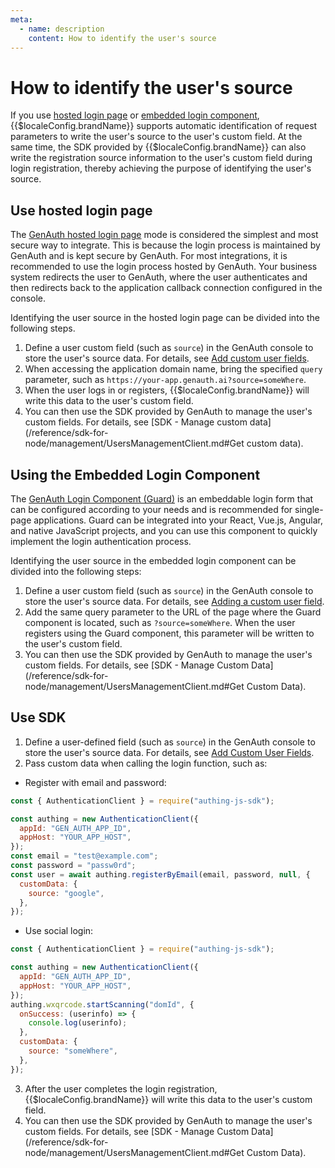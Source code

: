 ```yaml
---
meta:
  - name: description
    content: How to identify the user's source
---
```


# How to identify the user's source

<LastUpdated/>

If you use [hosted login page](/guides/basics/authenticate-first-user/use-hosted-login-page.md) or [embedded login component](/reference/guard/), {{$localeConfig.brandName}} supports automatic identification of request parameters to write the user's source to the user's custom field. At the same time, the SDK provided by {{$localeConfig.brandName}} can also write the registration source information to the user's custom field during login registration, thereby achieving the purpose of identifying the user's source.

## Use hosted login page

The [GenAuth hosted login page](/guides/basics/authenticate-first-user/use-hosted-login-page.md) mode is considered the simplest and most secure way to integrate. This is because the login process is maintained by GenAuth and is kept secure by GenAuth. For most integrations, it is recommended to use the login process hosted by GenAuth. Your business system redirects the user to GenAuth, where the user authenticates and then redirects back to the application callback connection configured in the console.

Identifying the user source in the hosted login page can be divided into the following steps.

1. Define a user custom field (such as `source`) in the GenAuth console to store the user's source data. For details, see [Add custom user fields](/guides/users/user-defined-field/).
2. When accessing the application domain name, bring the specified `query` parameter, such as `https://your-app.genauth.ai?source=someWhere`.
3. When the user logs in or registers, {{$localeConfig.brandName}} will write this data to the user's custom field.
4. You can then use the SDK provided by GenAuth to manage the user's custom fields. For details, see [SDK - Manage custom data](/reference/sdk-for-node/management/UsersManagementClient.md#Get custom data).

## Using the Embedded Login Component

The [GenAuth Login Component (Guard)](/reference/guard/) is an embeddable login form that can be configured according to your needs and is recommended for single-page applications. Guard can be integrated into your React, Vue.js, Angular, and native JavaScript projects, and you can use this component to quickly implement the login authentication process.

Identifying the user source in the embedded login component can be divided into the following steps:

1. Define a user custom field (such as `source`) in the GenAuth console to store the user's source data. For details, see [Adding a custom user field](/guides/users/user-defined-field/).
2. Add the same query parameter to the URL of the page where the Guard component is located, such as `?source=someWhere`. When the user registers using the Guard component, this parameter will be written to the user's custom field.
3. You can then use the SDK provided by GenAuth to manage the user's custom fields. For details, see [SDK - Manage Custom Data](/reference/sdk-for-node/management/UsersManagementClient.md#Get Custom Data).

## Use SDK

1. Define a user-defined field (such as `source`) in the GenAuth console to store the user's source data. For details, see [Add Custom User Fields](/guides/users/user-defined-field/).
2. Pass custom data when calling the login function, such as:

- Register with email and password:

```javascript
const { AuthenticationClient } = require("authing-js-sdk");

const authing = new AuthenticationClient({
  appId: "GEN_AUTH_APP_ID",
  appHost: "YOUR_APP_HOST",
});
const email = "test@example.com";
const password = "passw0rd";
const user = await authing.registerByEmail(email, password, null, {
  customData: {
    source: "google",
  },
});
```

- Use social login:

```javascript
const { AuthenticationClient } = require("authing-js-sdk");

const authing = new AuthenticationClient({
  appId: "GEN_AUTH_APP_ID",
  appHost: "YOUR_APP_HOST",
});
authing.wxqrcode.startScanning("domId", {
  onSuccess: (userinfo) => {
    console.log(userinfo);
  },
  customData: {
    source: "someWhere",
  },
});
```

3. After the user completes the login registration, {{$localeConfig.brandName}} will write this data to the user's custom field.
4. You can then use the SDK provided by GenAuth to manage the user's custom fields. For details, see [SDK - Manage Custom Data](/reference/sdk-for-node/management/UsersManagementClient.md#Get Custom Data).
